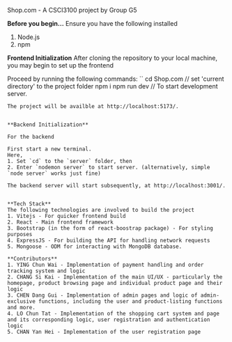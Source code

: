 Shop.com - A CSCI3100 project by Group G5


**Before you begin...**
Ensure you have the following installed 
1. Node.js
2. npm

**Frontend Initialization**
After cloning the repository to your local machine, you may begin to set up the frontend

Proceed by running the following commands:
``
cd Shop.com // set 'current directory' to the project folder
npm i
npm run dev // To start development server.
``` 
The project will be availble at http://localhost:5173/.


**Backend Initialization**

For the backend

First start a new terminal. 
Here, 
1. Set `cd` to the `server` folder, then
2. Enter `nodemon server` to start server. (alternatively, simple `node server` works just fine)

The backend server will start subsequently, at http://localhost:3001/.


**Tech Stack**
The following technologies are involved to build the project
1. Vitejs - For quicker frontend build
2. React - Main frontend framework
3. Bootstrap (in the form of react-boostrap package) - For styling purposes
4. ExpressJS - For building the API for handling network requests
5. Mongoose - ODM for interacting with MongoDB database.

**Contributors**
1. YING Chun Wai - Implementation of payment handling and order tracking system and logic
2. CHANG Si Kai - Implementation of the main UI/UX - particularly the homepage, product browsing page and individual product page and their logic
3. CHEN Dang Gui - Implementation of admin pages and logic of admin-exclusive functions, including the user and product-listing functions and more.  
4. LO Chun Tat - Implementation of the shopping cart system and page and its corresponding logic, user registration and authentication logic
5. CHAN Yan Hei - Implementation of the user registration page

